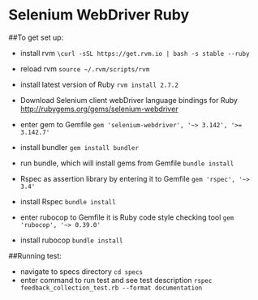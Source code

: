 # Selenium WebDriver Ruby

##To get set up:

 - install rvm
   `\curl -sSL https://get.rvm.io | bash -s stable --ruby`
 - reload rvm
   `source ~/.rvm/scripts/rvm`
 - install latest version of Ruby
   `rvm install 2.7.2`
 - Download Selenium client webDriver language bindings for Ruby
    http://rubygems.org/gems/selenium-webdriver
 
 - enter gem to Gemfile
    `gem 'selenium-webdriver', '~> 3.142', '>= 3.142.7'`
 - install bundler
   `gem install bundler`
 - run bundle, which will install gems from Gemfile
   `bundle install`
 - Rspec as assertion library by entering it to Gemfile
   `gem 'rspec', '~> 3.4'`
 - install Rspec
   `bundle install`
 - enter rubocop to Gemfile it is Ruby code style checking tool
    `gem 'rubocop', '~> 0.39.0'`
 - install rubocop
    `bundle install`
 

    
##Running test:
 - navigate to specs directory
    `cd specs`
 - enter command to run test and see test description
    `rspec feedback_collection_test.rb --format documentation`